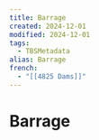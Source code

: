 ```yaml
---
title: Barrage
created: 2024-12-01
modified: 2024-12-01
tags:
  - TBSMetadata
alias: Barrage
french:
  - "[[4825 Dams]]"
---
```

# Barrage

